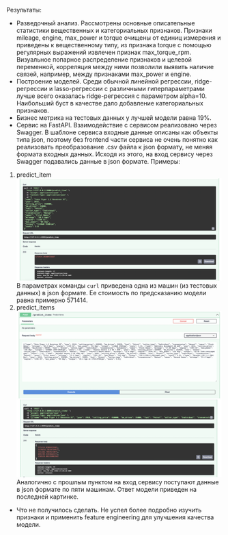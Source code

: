 Результаты:
* Разведочный анализ. Рассмотрены основные описательные статистики вещественных и категориальных признаков.
Признаки mileage, engine, max_power и torque очищены от единиц измерения и приведены к вещественному типу, из
признака torque с помощью регулярных выражений извлечен признак max_torque_rpm. Визуальное
попарное распределение признаков и целевой переменной, корреляция между ними позволили выявить наличие связей, например,
между признаками max_power и engine.
* Построение моделей. Среди обычной линейной регрессии, ridge-регрессии и lasso-регрессии с различными 
гиперпараметрами лучше всего оказалась ridge-регрессия с параметром alpha=10. Наибольший буст в качестве дало 
добавление категориальных признаков.
* Бизнес метрика на тестовых данных у лучшей модели равна 19%.
* Сервис на FastAPI. Взаимодействие с сервисом реализовано через Swagger.
В шаблоне сервиса входные данные описаны как объекты типа json, поэтому без
frontend части сервиса не очень понятно как реализовать преобразование .csv
файла к json формату, не меняя формата входных данных. Исходя из этого,
на вход сервису через Swagger подавались данные в json формате. Примеры:
1. predict_item
![predict_item](pictures/1.png)
В параметрах команды `curl` приведена одна из машин (из тестовых данных)
в json формате. Ее стоимость по предсказанию модели равна примерно 571414.
2. predict_items
![predict_items](pictures/2.png)
![predict_items](pictures/3.png)
Аналогично с прошлым пунктом на вход сервису поступают данные в json формате
по пяти машинам. Ответ модели приведен на последней картинке.
* Что не получилось сделать. Не успел более подробно изучить признаки
и применить feature engineering для улучшения качества модели.